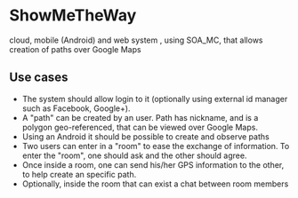 # ShowMeTheWay
cloud, mobile (Android) and web system , using SOA_MC, that allows creation of paths over Google Maps

## Use cases
* The system should allow login to it (optionally using external id manager such as Facebook, Google+).
* A "path" can be created by an user. Path has nickname, and is a polygon geo-referenced, 
that can be viewed over Google Maps.
* Using an Android it should be possible to create and observe paths
* Two users can enter in a "room" to ease the exchange of information. 
To enter the "room", one should ask and the other should agree.
* Once inside a room, one can send his/her GPS information to the other, to 
help create an specific path.
* Optionally, inside the room that can exist a chat between room members




